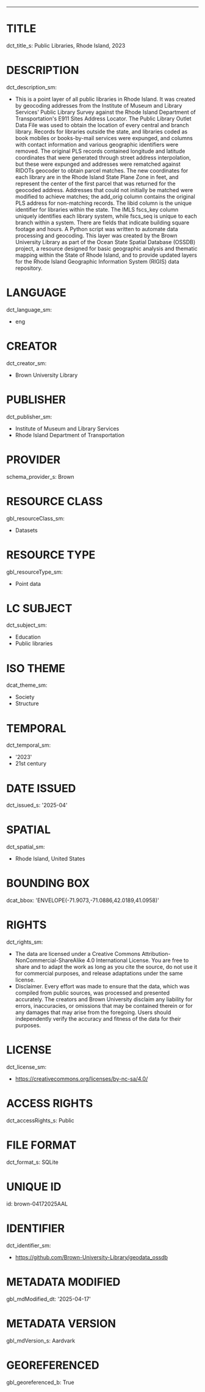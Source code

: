 ---
# TITLE
dct_title_s: Public Libraries, Rhode Island, 2023

# DESCRIPTION
dct_description_sm:
- This is a point layer of all public libraries in Rhode Island. It was created by geocoding addresses from the Institute of Museum and Library Services' Public Library Survey against the Rhode Island Department of Transportation's E911 Sites Address Locator. The Public Library Outlet Data File was used to obtain the location of every central and branch library. Records for libraries outside the state, and libraries coded as book mobiles or books-by-mail services were expunged, and columns with contact information and various geographic identifiers were removed. The original PLS records contained longitude and latitude coordinates that were generated through street address interpolation, but these were expunged and addresses were rematched against RIDOTs geocoder to obtain parcel matches. The new coordinates for each library are in the Rhode Island State Plane Zone in feet, and represent the center of the first parcel that was returned for the geocoded address. Addresses that could not initially be matched were modified to achieve matches; the add_orig column contains the original PLS address for non-matching records. The libid column is the unique identifier for libraries within the state. The IMLS fscs_key column uniquely identifies each library system, while fscs_seq is unique to each branch within a system. There are fields that indicate building square footage and hours. A Python script was written to automate data processing and geocoding. This layer was created by the Brown University Library as part of the Ocean State Spatial Database (OSSDB) project, a resource designed for basic geographic analysis and thematic mapping within the State of Rhode Island, and to provide updated layers for the Rhode Island Geographic Information System (RIGIS) data repository.

# LANGUAGE
dct_language_sm:
- eng

# CREATOR
dct_creator_sm:
- Brown University Library

# PUBLISHER
dct_publisher_sm:
- Institute of Museum and Library Services
- Rhode Island Department of Transportation

# PROVIDER
schema_provider_s: Brown

# RESOURCE CLASS
gbl_resourceClass_sm: 
- Datasets

# RESOURCE TYPE
gbl_resourceType_sm:
- Point data

# LC SUBJECT
dct_subject_sm:
- Education
- Public libraries

# ISO THEME
dcat_theme_sm:
- Society
- Structure

# TEMPORAL
dct_temporal_sm:
- '2023'
- 21st century

# DATE ISSUED
dct_issued_s: '2025-04'

# SPATIAL
dct_spatial_sm:
- Rhode Island, United States

# BOUNDING BOX
dcat_bbox: 'ENVELOPE(-71.9073,-71.0886,42.0189,41.0958)'

# RIGHTS
dct_rights_sm: 
- The data are licensed under a Creative Commons Attribution-NonCommercial-ShareAlike 4.0 International License. You are free to share and to adapt the work as long as you cite the source, do not use it for commercial purposes, and release adaptations under the same license.
- Disclaimer. Every effort was made to ensure that the data, which was compiled from public sources, was processed and presented accurately. The creators and Brown University disclaim any liability for errors, inaccuracies, or omissions that may be contained therein or for any damages that may arise from the foregoing. Users should independently verify the accuracy and fitness of the data for their purposes.

# LICENSE
dct_license_sm:
- https://creativecommons.org/licenses/by-nc-sa/4.0/

# ACCESS RIGHTS
dct_accessRights_s: Public

# FILE FORMAT
dct_format_s: SQLite

# UNIQUE ID
id: brown-04172025AAL

# IDENTIFIER
dct_identifier_sm:
- https://github.com/Brown-University-Library/geodata_ossdb

# METADATA MODIFIED
gbl_mdModified_dt: '2025-04-17'

# METADATA VERSION
gbl_mdVersion_s: Aardvark

# GEOREFERENCED
gbl_georeferenced_b: True